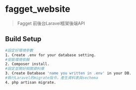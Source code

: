 # fagget_website
> Fagget 前後台Laravel框架後端API

## Build Setup

``` bash
#設定好環境參數
1. Create .env for your database setting.
#安裝環境依賴
2. Composer install.
#設定並開好相關資料庫
3. Create Database 'name you written in .env' in your DB.
#執行Laravel的migrate指令，產生資料表與sechema
4. php artisan migrate.
```
